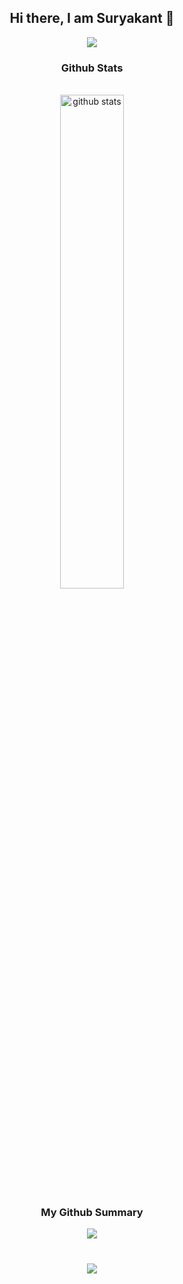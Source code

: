 <div align="center">
  <h2>Hi there, I am Suryakant 👋</h2>

<!--
**Sk4803/Sk4803** is a ✨ _special_ ✨ repository because its `README.md` (this file) appears on your GitHub profile.

Here are some ideas to get you started:

- 🔭 I’m currently working on ...
- 🌱 I’m currently learning ...
- 👯 I’m looking to collaborate on ...
- 🤔 I’m looking for help with ...
- 💬 Ask me about ...
- 📫 How to reach me: ...
- 😄 Pronouns: ...
- ⚡ Fun fact: ...
-->

<p>
<img src="https://github-readme-streak-stats.herokuapp.com/?user=Sk4803&theme=dark" align="center">
<h3>Github Stats</h3>
<br>
<img src="https://github-readme-stats.vercel.app/api?username=Sk4803&show_icons=true&theme=gotham" alt="github stats" width="45%" align="center">
</p>
<h3> My Github Summary </h3>
<img src="https://github-profile-summary-cards.vercel.app/api/cards/profile-details?username=Sk4803&theme=monokai">
<h3>  </h3>
<br>
<img src="https://activity-graph.herokuapp.com/graph?username=Sk4803&custom_title=My%20Github%20Activity%20Graph&hide_border=true">

</div>
